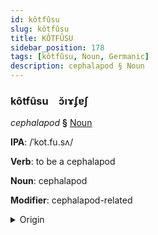 ```yaml
---
id: kôtfûsu
slug: kôtfûsu
title: KÔTFÛSU
sidebar_position: 178
tags: [kôtfûsu, Noun, Germanic]
description: cephalapod § Noun
---
```


### kôtfûsu&emsp;<span kind="abugida">ɔ̆ıɤʄɐʃ</span>

*cephalapod* **§** [Noun](../../tags/Noun)

**IPA**: /ˈkot.fu.sʌ/

**Verb**: to be a cephalapod

**Noun**: cephalapod

**Modifier**: cephalapod-related

<details>
    <summary>Origin</summary>
    German kopffüßer /ˈkɔp͡fˌfyːsɐ/<br/>
    <em>Germanic Language Family</em>
</details>